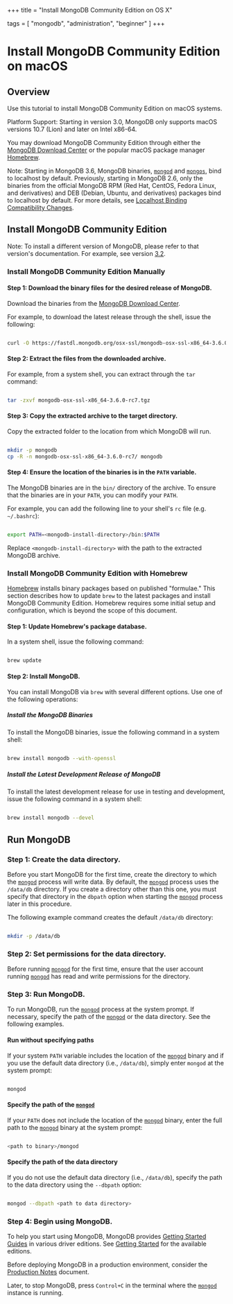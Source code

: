 +++
title = "Install MongoDB Community Edition on OS X"

tags = [
"mongodb",
"administration",
"beginner" ]
+++

# Install MongoDB Community Edition on macOS


## Overview

Use this tutorial to install MongoDB Community Edition on macOS systems.

Platform Support: Starting in version 3.0, MongoDB only supports macOS versions 10.7 (Lion)
and later on Intel x86-64.

You may download MongoDB Community Edition through either the [MongoDB
Download Center](https://www.mongodb.com/download-center) or the
popular macOS package manager [Homebrew](http://brew.sh/).

Note: Starting in MongoDB 3.6, MongoDB binaries, [``mongod``](https://docs.mongodb.com/manual/reference/program/mongod/#bin.mongod) and [``mongos``](https://docs.mongodb.com/manual/reference/program/mongos/#bin.mongos), bind to localhost by default. Previously, starting in MongoDB 2.6, only the binaries from the official MongoDB RPM (Red Hat, CentOS, Fedora Linux, and derivatives) and DEB (Debian, Ubuntu, and derivatives) packages bind to localhost by default. For more details, see [Localhost Binding Compatibility Changes](https://docs.mongodb.com/manual/release-notes/3.6-compatibility/#bind-ip-compatibility).


## Install MongoDB Community Edition

Note: To install a different version of MongoDB, please refer to that version's documentation. For example, see version [3.2](../install-mongodb-on-os-x/).


### Install MongoDB Community Edition Manually


#### Step 1: Download the binary files for the desired release of MongoDB.

Download the binaries from the [MongoDB Download Center](https://www.mongodb.com/download-center).

For example, to download the latest release through the shell, issue
the following:

```sh

curl -O https://fastdl.mongodb.org/osx-ssl/mongodb-osx-ssl-x86_64-3.6.0-rc7.tgz

```


#### Step 2: Extract the files from the downloaded archive.

For example, from a system shell, you can extract through the ``tar`` command:

```sh

tar -zxvf mongodb-osx-ssl-x86_64-3.6.0-rc7.tgz

```


#### Step 3: Copy the extracted archive to the target directory.

Copy the extracted folder to the location from which MongoDB will run.

```sh

mkdir -p mongodb
cp -R -n mongodb-osx-ssl-x86_64-3.6.0-rc7/ mongodb

```


#### Step 4: Ensure the location of the binaries is in the ``PATH`` variable.

The MongoDB binaries are in the ``bin/`` directory of the archive. To
ensure that the binaries are in your ``PATH``, you can modify your
``PATH``.

For example, you can add the following line to your shell's
``rc`` file (e.g. ``~/.bashrc``):

```sh

export PATH=<mongodb-install-directory>/bin:$PATH

```

Replace ``<mongodb-install-directory>`` with the path to the extracted
MongoDB archive.

<span id="install-with-homebrew"></span>


### Install MongoDB Community Edition with Homebrew

[Homebrew](http://brew.sh/) installs binary packages based on published
"formulae." This section describes how to update ``brew`` to the latest
packages and install MongoDB Community Edition. Homebrew requires some initial
setup and configuration, which is beyond the scope of this document.


#### Step 1: Update Homebrew's package database.

In a system shell, issue the following command:

```sh

brew update

```


#### Step 2: Install MongoDB.

You can install MongoDB via ``brew`` with several different options. Use
one of the following operations:


##### Install the MongoDB Binaries

To install the MongoDB binaries, issue the following command in a
system shell:

```sh

brew install mongodb --with-openssl

```


##### Install the Latest Development Release of MongoDB

To install the latest development release for use in testing and
development, issue the following command in a system shell:

```sh

brew install mongodb --devel

```


## Run MongoDB


### Step 1: Create the data directory.

Before you start MongoDB for the first time, create the directory to
which the [``mongod``](https://docs.mongodb.com/manual/reference/program/mongod/#bin.mongod) process will write data. By default, the
[``mongod``](https://docs.mongodb.com/manual/reference/program/mongod/#bin.mongod) process uses the ``/data/db`` directory. If you create
a directory other than this one, you must specify that directory in the
``dbpath`` option when starting the [``mongod``](https://docs.mongodb.com/manual/reference/program/mongod/#bin.mongod) process
later in this procedure.

The following example command creates the default ``/data/db`` directory:

```sh

mkdir -p /data/db

```


### Step 2: Set permissions for the data directory.

Before running [``mongod``](https://docs.mongodb.com/manual/reference/program/mongod/#bin.mongod) for the first time, ensure that the
user account running [``mongod``](https://docs.mongodb.com/manual/reference/program/mongod/#bin.mongod) has read and write permissions
for the directory.


### Step 3: Run MongoDB.

To run MongoDB, run the [``mongod``](https://docs.mongodb.com/manual/reference/program/mongod/#bin.mongod) process at the system prompt.
If necessary, specify the path of the [``mongod``](https://docs.mongodb.com/manual/reference/program/mongod/#bin.mongod) or the data
directory. See the following examples.


#### Run without specifying paths

If your system ``PATH`` variable includes the location of the
[``mongod``](https://docs.mongodb.com/manual/reference/program/mongod/#bin.mongod) binary and if you use the default data directory
(i.e., ``/data/db``), simply enter ``mongod`` at the system prompt:

```sh

mongod

```


#### Specify the path of the [``mongod``](https://docs.mongodb.com/manual/reference/program/mongod/#bin.mongod)

If your ``PATH`` does not include the location of the
[``mongod``](https://docs.mongodb.com/manual/reference/program/mongod/#bin.mongod) binary, enter the full path to the [``mongod``](https://docs.mongodb.com/manual/reference/program/mongod/#bin.mongod)
binary at the system prompt:

```sh

<path to binary>/mongod

```


#### Specify the path of the data directory

If you do not use the default data directory (i.e., ``/data/db``),
specify the path to the data directory using the ``--dbpath`` option:

```sh

mongod --dbpath <path to data directory>

```


### Step 4: Begin using MongoDB.

To help you start using MongoDB, MongoDB provides [Getting
Started Guides](https://docs.mongodb.com/manual/tutorial/getting-started/#getting-started) in various driver editions. See
[Getting Started](https://docs.mongodb.com/manual/tutorial/getting-started/#getting-started) for the available editions.

Before deploying MongoDB in a production environment, consider the
[Production Notes](https://docs.mongodb.com/manual/administration/production-notes) document.

Later, to stop MongoDB, press ``Control+C`` in the terminal where the
[``mongod``](https://docs.mongodb.com/manual/reference/program/mongod/#bin.mongod) instance is running.
